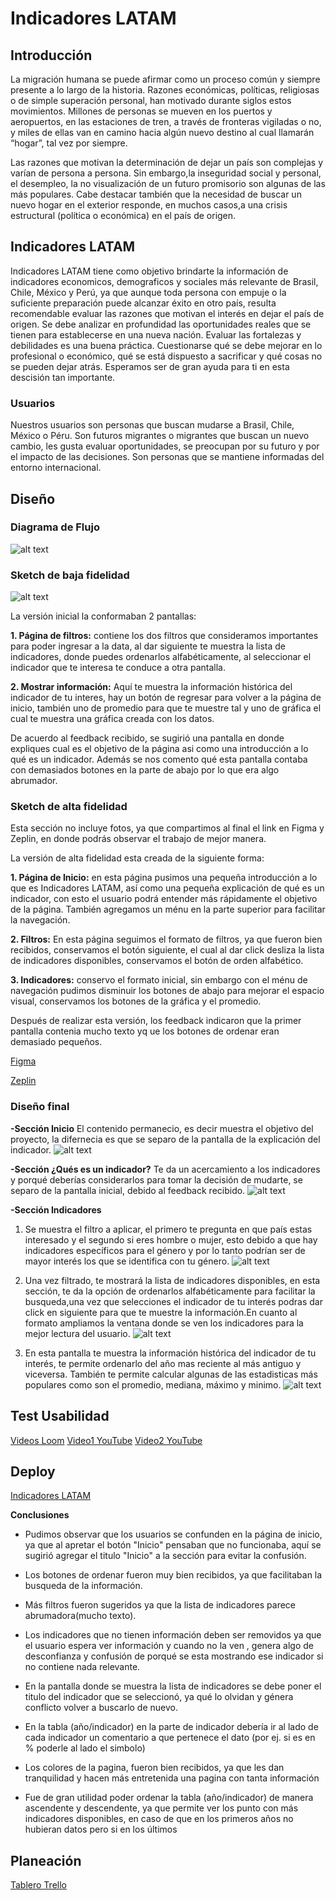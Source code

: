 # Indicadores LATAM

## Introducción

La migración humana se puede afirmar como un proceso común y siempre presente a lo largo de la historia. Razones económicas, políticas, religiosas o de simple superación personal, han motivado durante siglos estos movimientos. Millones de personas se mueven en los puertos y aeropuertos, en las estaciones de tren, a través de fronteras vigiladas o no, y miles de ellas van en camino hacia algún nuevo destino al cual llamarán “hogar”, tal vez por siempre.

Las razones que motivan la determinación de dejar un país son complejas y varían de persona a persona. Sin embargo,la inseguridad social y personal, el desempleo, la no visualización de un futuro promisorio son algunas de las más populares. Cabe destacar también que la necesidad de buscar un nuevo hogar en el exterior responde, en muchos casos,a una crisis estructural (política o económica) en el país de origen.


## Indicadores LATAM

Indicadores LATAM tiene como objetivo brindarte la información de indicadores economicos, demograficos y sociales más relevante de Brasil, Chile, México y Perú, ya que aunque toda persona con empuje o la suficiente preparación puede alcanzar éxito en otro país, resulta recomendable evaluar las razones que motivan el interés en dejar el país de origen. Se debe analizar en profundidad las oportunidades reales que se tienen para establecerse en una nueva nación. Evaluar las fortalezas y debilidades es una buena práctica. Cuestionarse qué se debe mejorar en lo profesional o económico, qué se está dispuesto a sacrificar y qué cosas no se pueden dejar atrás.
Esperamos ser de gran ayuda para ti en esta descisión tan importante.



### Usuarios 

Nuestros usuarios son personas que buscan mudarse a Brasil, Chile, México o Péru.
Son futuros migrantes o migrantes que buscan un nuevo cambio, les gusta evaluar oportunidades, se preocupan por su futuro y por el impacto de las decisiones. Son personas que se mantiene informadas del entorno internacional.


## Diseño

### Diagrama de Flujo
![alt text](Images/diaframaDeFlujo.jpg)

### Sketch de baja fidelidad
![alt text](Images/Baja-fidelidad.jpeg)

La versión inicial la conformaban 2 pantallas:

**1. Página de filtros:**  contiene los dos filtros que consideramos importantes para poder ingresar a la data, al dar siguiente te muestra la lista de indicadores, donde puedes ordenarlos alfabéticamente, al seleccionar el indicador que te interesa te conduce a otra pantalla.

**2. Mostrar información:** Aquí te muestra la información histórica del indicador de tu interes, hay un botón de regresar para volver a la página de inicio, también uno de promedio para que te muestre tal y uno de gráfica el cual te muestra una gráfica creada con los datos.


De acuerdo al feedback recibido, se sugirió una pantalla en donde expliques cual es el objetivo de la página asi como una introducción a lo qué es un indicador. Además se nos comento qué esta pantalla contaba con demasiados botones en la parte de abajo por lo que era algo abrumador.

###  Sketch de alta fidelidad

Esta sección no incluye fotos, ya que compartimos al final el link en Figma y Zeplin, en donde podrás observar el trabajo de mejor manera.

La versión de alta fidelidad esta creada de la siguiente forma:

**1. Página de Inicio:**  en esta página pusimos una pequeña introducción a lo que es Indicadores LATAM, así como una pequeña explicación de qué es un indicador, con esto el usuario podrá entender más rápidamente el objetivo de la página. También agregamos un ménu en la parte superior para facilitar la navegación.

**2. Filtros:** En esta página seguimos el formato de filtros, ya que fueron bien recibidos, conservamos el botón siguiente, el cual al dar click desliza la lista de indicadores disponibles, conservamos el botón de orden alfabético.

**3. Indicadores:** conservo el formato inicial, sin embargo con el ménu de navegación pudimos disminuir los botones de abajo para mejorar el espacio visual, conservamos los botones de la gráfica y el promedio.


Después de realizar esta versión, los feedback indicaron que la primer pantalla contenia mucho texto yq ue los botones de ordenar eran demasiado pequeños.

[Figma](https://www.figma.com/file/K3fbFcsHsHs7Z2xTWSGCNlR4/Indicadores-LATAM?node-id=0%3A1)

[Zeplin](https://zpl.io/scene/VkGvz45)



###  Diseño final
**-Sección Inicio** 
El contenido permanecio, es decir muestra el objetivo del proyecto, la difernecia es que se separo de la pantalla de la explicación del indicador.
![alt text](Images/Screens/Inicio.png)

**-Sección ¿Qués es un indicador?** 
Te da un acercamiento a los indicadores y porqué deberías considerarlos para tomar la decisión de mudarte, se separo de la pantalla inicial, debido al feedback recibido.
![alt text](Images/Screens/Que-es.png)

**-Sección Indicadores** 
   1. Se muestra el filtro a aplicar, el primero te pregunta en que país estas interesado y el segundo si eres hombre o mujer, esto debido a que hay indicadores específicos para el género y por lo tanto podrían ser de mayor interés los que se identifica con tu género.
![alt text](Images/Screens/Filtro.png)



  2. Una vez filtrado, te mostrará la lista de indicadores disponibles, en esta sección, te da la opción de ordenarlos alfabéticamente para facilitar la busqueda,una vez que selecciones el indicador de tu interés podras dar click en siguiente para que te muestre la información.En cuanto al formato ampliamos la ventana donde se ven los indicadores para la mejor lectura del usuario.
![alt text](Images/Screens/Indicadores.png)



  3. En esta pantalla te muestra la información histórica del indicador de tu interés, te permite ordenarlo del año mas reciente al más antiguo y viceversa. También te permite calcular algunas de las estadisticas más populares como son el promedio, mediana, máximo y minimo.
![alt text](Images/Screens/Indices-historicos.png)


## Test Usabilidad

[Videos Loom](https://useloom.com/share/folder/4474fe9dda3c4d73a6704687fdc5d718)
[Video1 YouTube](https://youtu.be/z6haUDAdULY)
[Video2 YouTube](https://youtu.be/HNxapmtIcn4)



## Deploy

[Indicadores LATAM](https://taphiem.github.io/SCL008-data-lovers/src/index.html)



**Conclusiones** 

- Pudimos observar que los usuarios se confunden en la página de inicio, ya que al apretar el botón "Inicio" pensaban que no funcionaba, aquí se sugirió agregar el titulo "Inicio" a la sección para evitar la confusión.

- Los botones de ordenar fueron muy bien recibidos, ya que facilitaban la busqueda de la información.

- Más filtros fueron sugeridos ya que la lista de indicadores parece abrumadora(mucho texto).

- Los indicadores que no tienen información deben ser removidos ya que el usuario espera ver información y cuando no la ven , genera algo de desconfianza y confusión de porqué se esta mostrando ese indicador si no contiene nada relevante.

- En la pantalla donde se muestra la lista de indicadores se debe poner el titulo del indicador que se seleccionó, ya qué lo olvidan y génera conflicto volver a buscarlo de nuevo.

- En la tabla (año/indicador) en la parte de indicador debería ir al lado de cada indicador un comentario a que pertenece el dato (por ej. si es en % poderle al lado el simbolo)

- Los colores de la pagina, fueron bien recibidos, ya que les dan tranquilidad y hacen más entretenida una pagina con tanta información 

- Fue de gran utilidad poder ordenar la tabla (año/indicador) de manera ascendente y descendente, ya que permite ver los punto con más indicadores disponibles, en caso de que en los primeros años no hubieran datos pero si en los últimos


## Planeación

[Tablero Trello](https://trello.com/invite/b/VwgQj4sx/e8953407ee31a5538753348ace769f28/data-lovers)



